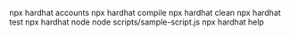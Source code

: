 npx hardhat accounts
npx hardhat compile
npx hardhat clean
npx hardhat test
npx hardhat node
node scripts/sample-script.js
npx hardhat help
